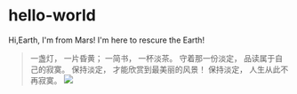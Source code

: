# hello-world
Hi,Earth,
I'm from Mars!
I'm here to rescure the Earth!
> 一盏灯， 一片昏黄； 一简书， 一杯淡茶。 守着那一份淡定， 品读属于自己的寂寞。 保持淡定， 才能欣赏到最美丽的风景！ 保持淡定， 人生从此不再寂寞。
![](https://zh.wikipedia.org/wiki/%E8%89%BE%E8%8F%B2%E7%88%BE%E9%90%B5%E5%A1%94#/media/File:Eiffel_Tower_from_north_Avenue_de_New_York,_Aug_2010.jpg)
